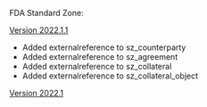 FDA Standard Zone:

[Version 2022.1.1](/v2022.1.1/relationships.html)
* Added externalreference to sz_counterparty
* Added externalreference to sz_agreement
* Added externalreference to sz_collateral
* Added externalreference to sz_collateral_object

[Version 2022.1](/v2022.1/relationships.html)



